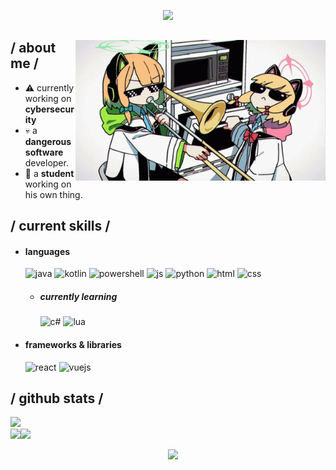 <p align = center ><img src="https://i.ibb.co/T0ch9fG/pp2.png"> </p>

<div>

<img align="right" width="400" alt="LuxEndrith" src="lux.gif"></a>

<h2> / about me /</h2>
  
- ⚠️ currently working on **cybersecurity**
- 💀 a **dangerous software** developer.
- 👾 a **student** working on his own thing.
  
<h2> / current skills / </h2>
  
- <h4> languages </h4>
  <img src = "https://img.shields.io/badge/Java-ED8B00?style=for-the-badge&logo=openjdk&logoColor=white" alt = "java" />
  <img src = "https://img.shields.io/badge/Kotlin-0095D5?&style=for-the-badge&logo=kotlin&logoColor=white" alt = "kotlin" />
  <img src = "https://img.shields.io/badge/Powershell-2CA5E0?style=for-the-badge&logo=powershell&logoColor=white" alt = "powershell" />
  <img src = "https://img.shields.io/badge/JavaScript-323330?style=for-the-badge&logo=javascript&logoColor=F7DF1E" alt = "js" />
  <img src = "https://img.shields.io/badge/Python-3776AB?style=for-the-badge&logo=python&logoColor=white" alt = "python" />
  <img src = "https://img.shields.io/badge/HTML5-E34F26?style=for-the-badge&logo=html5&logoColor=white" alt = "html" />
  <img src = "https://img.shields.io/badge/CSS3-1572B6?style=for-the-badge&logo=css3&logoColor=white" alt = "css" />
  
  - <h5> currently learning </h5>
    <img src = "https://img.shields.io/badge/c%23-%23239120.svg?style=for-the-badge&logo=c-sharp&logoColor=white" alt = "c#" />
    <img src = "https://img.shields.io/badge/Lua-2C2D72?style=for-the-badge&logo=lua&logoColor=white" alt = "lua" />
  
- <h4> frameworks & libraries </h4>
  <img src = "https://img.shields.io/badge/React-20232A?style=for-the-badge&logo=react&logoColor=61DAFB" alt = "react" />
  <img src = "https://img.shields.io/badge/Vue.js-35495E?style=for-the-badge&logo=vue.js&logoColor=4FC08D" alt = "vuejs" />
  
<h2> / github stats /</h2>
<a href="https://github.com/ryo-ma/github-profile-trophy">
  <img width=800 src="https://github-profile-trophy.vercel.app/?username=luxendrithvt &column=7&no-frame=true"/>
</a>

<div>
    <a href="https://github.com/anuraghazra/github-readme-stats">
        <img height="190" align="left" src="https://github-readme-stats.vercel.app/api?username=luxendrithvt &count_private=true&include_all_commits=true&show_icons=true" />
    </a>
    <a href="https://github.com/anuraghazra/github-readme-stats">
        <img height="190" src="https://github-readme-stats.vercel.app/api/top-langs/?username=luxendrithvt &layout=compact&hide=html,glsl,hlsl&langs_count=9" />
    </a>
</div>
<p align="center">
    <img src="https://github-profile-trophy.vercel.app/?username=luxendrith&theme=tokyonight"/>
</p>
